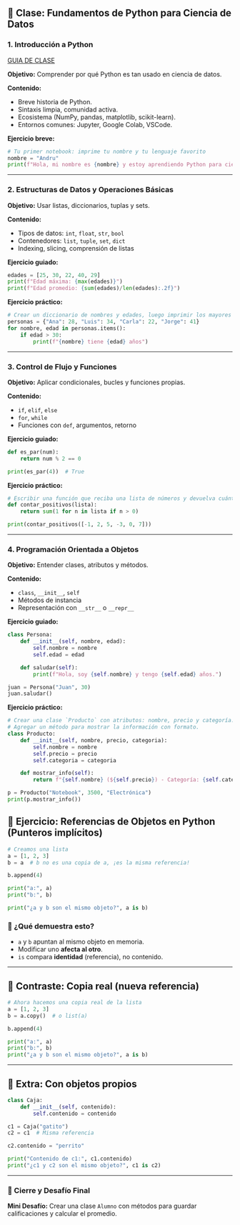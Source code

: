 ## 🧠 Clase: Fundamentos de Python para Ciencia de Datos

### **1. Introducción a Python**
[GUIA DE CLASE](https://docs.google.com/presentation/d/1jMeDrYaVZE7IYGxo6fF4dGYgT-KHFZJmzr-vAKvVGes/edit#slide=id.g2204f2a9531_0_0)

**Objetivo:** Comprender por qué Python es tan usado en ciencia de datos.

**Contenido:**

* Breve historia de Python.
* Sintaxis limpia, comunidad activa.
* Ecosistema (NumPy, pandas, matplotlib, scikit-learn).
* Entornos comunes: Jupyter, Google Colab, VSCode.

**Ejercicio breve:**

```python
# Tu primer notebook: imprime tu nombre y tu lenguaje favorito
nombre = "Andru"
print(f"Hola, mi nombre es {nombre} y estoy aprendiendo Python para ciencia de datos.")
```

---

### **2. Estructuras de Datos y Operaciones Básicas**

**Objetivo:** Usar listas, diccionarios, tuplas y sets.

**Contenido:**

* Tipos de datos: `int`, `float`, `str`, `bool`
* Contenedores: `list`, `tuple`, `set`, `dict`
* Indexing, slicing, comprensión de listas

**Ejercicio guiado:**

```python
edades = [25, 30, 22, 40, 29]
print(f"Edad máxima: {max(edades)}")
print(f"Edad promedio: {sum(edades)/len(edades):.2f}")
```

**Ejercicio práctico:**

```python
# Crear un diccionario de nombres y edades, luego imprimir los mayores de 30
personas = {"Ana": 28, "Luis": 34, "Carla": 22, "Jorge": 41}
for nombre, edad in personas.items():
    if edad > 30:
        print(f"{nombre} tiene {edad} años")
```

---

### **3. Control de Flujo y Funciones**

**Objetivo:** Aplicar condicionales, bucles y funciones propias.

**Contenido:**

* `if`, `elif`, `else`
* `for`, `while`
* Funciones con `def`, argumentos, retorno

**Ejercicio guiado:**

```python
def es_par(num):
    return num % 2 == 0

print(es_par(4))  # True
```

**Ejercicio práctico:**

```python
# Escribir una función que reciba una lista de números y devuelva cuántos son positivos
def contar_positivos(lista):
    return sum(1 for n in lista if n > 0)

print(contar_positivos([-1, 2, 5, -3, 0, 7]))
```

---

### **4. Programación Orientada a Objetos**

**Objetivo:** Entender clases, atributos y métodos.

**Contenido:**

* `class`, `__init__`, `self`
* Métodos de instancia
* Representación con `__str__` o `__repr__`

**Ejercicio guiado:**

```python
class Persona:
    def __init__(self, nombre, edad):
        self.nombre = nombre
        self.edad = edad

    def saludar(self):
        print(f"Hola, soy {self.nombre} y tengo {self.edad} años.")

juan = Persona("Juan", 30)
juan.saludar()
```

**Ejercicio práctico:**

```python
# Crear una clase `Producto` con atributos: nombre, precio y categoría.
# Agregar un método para mostrar la información con formato.
class Producto:
    def __init__(self, nombre, precio, categoria):
        self.nombre = nombre
        self.precio = precio
        self.categoria = categoria

    def mostrar_info(self):
        return f"{self.nombre} (${self.precio}) - Categoría: {self.categoria}"

p = Producto("Notebook", 3500, "Electrónica")
print(p.mostrar_info())
```

## 🧪 Ejercicio: Referencias de Objetos en Python (Punteros implícitos)

```python
# Creamos una lista
a = [1, 2, 3]
b = a  # b no es una copia de a, ¡es la misma referencia!

b.append(4)

print("a:", a)
print("b:", b)

print("¿a y b son el mismo objeto?", a is b)
```

### 🧠 ¿Qué demuestra esto?

* `a` y `b` apuntan al mismo objeto en memoria.
* Modificar uno **afecta al otro**.
* `is` compara **identidad** (referencia), no contenido.

---

## 🔁 Contraste: Copia real (nueva referencia)

```python
# Ahora hacemos una copia real de la lista
a = [1, 2, 3]
b = a.copy()  # o list(a)

b.append(4)

print("a:", a)
print("b:", b)
print("¿a y b son el mismo objeto?", a is b)
```

---

## 🧰 Extra: Con objetos propios

```python
class Caja:
    def __init__(self, contenido):
        self.contenido = contenido

c1 = Caja("gatito")
c2 = c1  # Misma referencia

c2.contenido = "perrito"

print("Contenido de c1:", c1.contenido)
print("¿c1 y c2 son el mismo objeto?", c1 is c2)
```


---

### 🏁 Cierre y Desafío Final

**Mini Desafío:** Crear una clase `Alumno` con métodos para guardar calificaciones y calcular el promedio.